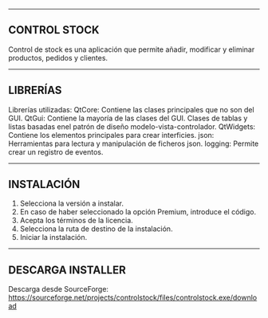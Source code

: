 ------------------------------------------------------------------------
 CONTROL STOCK 
------------------------------------------------------------------------

Control de stock es una aplicación que permite añadir, modificar y eliminar
productos, pedidos y clientes.

------------------------------------------------------------------------
 LIBRERÍAS 
------------------------------------------------------------------------

Librerías utilizadas:
QtCore: Contiene las clases principales que no son del GUI.
QtGui: Contiene la mayoría de las clases del GUI. Clases de tablas y listas basadas enel patrón de diseño modelo-vista-controlador.
QtWidgets: Contiene los elementos principales para crear interficies.
json: Herramientas para lectura y manipulación de ficheros json.
logging: Permite crear un registro de eventos.

------------------------------------------------------------------------
 INSTALACIÓN 
------------------------------------------------------------------------

1. Selecciona la versión a instalar.
2. En caso de haber seleccionado la opción Premium, introduce el código.
3. Acepta los términos de la licencia.
4. Selecciona la ruta de destino de la instalación.
5. Iniciar la instalación.

------------------------------------------------------------------------
 DESCARGA INSTALLER
------------------------------------------------------------------------

Descarga desde SourceForge: https://sourceforge.net/projects/controlstock/files/controlstock.exe/download
